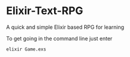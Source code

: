 # Elixir-Text-RPG
A quick and simple Elixir based RPG for learning

To get going in the command line just enter

`elixir Game.exs`
